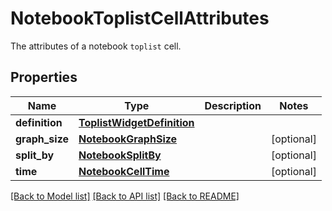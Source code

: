 # NotebookToplistCellAttributes

The attributes of a notebook `toplist` cell.

## Properties

| Name           | Type                                                      | Description | Notes      |
| -------------- | --------------------------------------------------------- | ----------- | ---------- |
| **definition** | [**ToplistWidgetDefinition**](ToplistWidgetDefinition.md) |             |
| **graph_size** | [**NotebookGraphSize**](NotebookGraphSize.md)             |             | [optional] |
| **split_by**   | [**NotebookSplitBy**](NotebookSplitBy.md)                 |             | [optional] |
| **time**       | [**NotebookCellTime**](NotebookCellTime.md)               |             | [optional] |

[[Back to Model list]](README.md#documentation-for-models) [[Back to API list]](README.md#documentation-for-api-endpoints) [[Back to README]](README.md)
